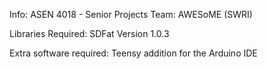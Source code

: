 Info: ASEN 4018 - Senior Projects
Team: AWESoME (SWRI)

Libraries Required: SDFat Version 1.0.3

Extra software required: Teensy addition for the Arduino IDE

